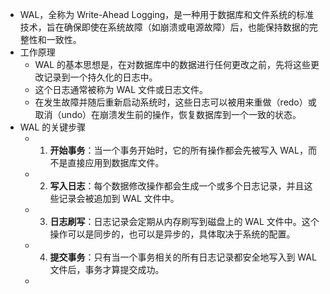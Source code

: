 - WAL，全称为 Write-Ahead Logging，是一种用于数据库和文件系统的标准技术，旨在确保即使在系统故障（如崩溃或电源故障）后，也能保持数据的完整性和一致性。
- 工作原理
	- WAL 的基本思想是，在对数据库中的数据进行任何更改之前，先将这些更改记录到一个持久化的日志中。
	- 这个日志通常被称为 WAL 文件或日志文件。
	- 在发生故障并随后重新启动系统时，这些日志可以被用来重做（redo）或取消（undo）在崩溃发生前的操作，恢复数据库到一个一致的状态。
- WAL 的关键步骤
	- 1. **开始事务**：当一个事务开始时，它的所有操作都会先被写入 WAL，而不是直接应用到数据库文件。
	- 2. **写入日志**：每个数据修改操作都会生成一个或多个日志记录，并且这些记录会被追加到 WAL 文件中。
	- 3. **日志刷写**：日志记录会定期从内存刷写到磁盘上的 WAL 文件中。这个操作可以是同步的，也可以是异步的，具体取决于系统的配置。
	- 4. **提交事务**：只有当一个事务相关的所有日志记录都安全地写入到 WAL 文件后，事务才算提交成功。
	-